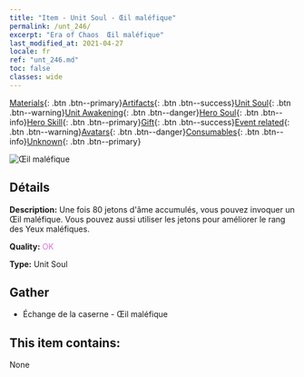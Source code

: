 ```yaml
---
title: "Item - Unit Soul - Œil maléfique"
permalink: /unt_246/
excerpt: "Era of Chaos  Œil maléfique"
last_modified_at: 2021-04-27
locale: fr
ref: "unt_246.md"
toc: false
classes: wide
---
```

 [Materials](/ItemsFR/){: .btn .btn--primary}[Artifacts](/ItemsFR/Artifacts/){: .btn .btn--success}[Unit Soul](/ItemsFR/UnitSoul/){: .btn .btn--warning}[Unit Awakening](/ItemsFR/UnitAwakening/){: .btn .btn--danger}[Hero Soul](/ItemsFR/HeroSoul/){: .btn .btn--info}[Hero Skill](/ItemsFR/HeroSkill/){: .btn .btn--primary}[Gift](/ItemsFR/Gift/){: .btn .btn--success}[Event related](/ItemsFR/Events/){: .btn .btn--warning}[Avatars](/ItemsFR/Avatars/){: .btn .btn--danger}[Consumables](/ItemsFR/Consumables/){: .btn .btn--info}[Unknown](/ItemsFR/Unknown/){: .btn .btn--primary}

 ![Œil maléfique](/images/u/ti_xieyan.jpg)

## Détails
 **Description:** Une fois 80 jetons d'âme accumulés, vous pouvez invoquer un Œil maléfique. Vous pouvez aussi utiliser les jetons pour améliorer le rang des Yeux maléfiques.

 **Quality:** <span style="color: #DA70D6">OK</span>

 **Type:** Unit Soul

## Gather

*    Échange de la caserne - Œil maléfique 

## This item contains:

  None

